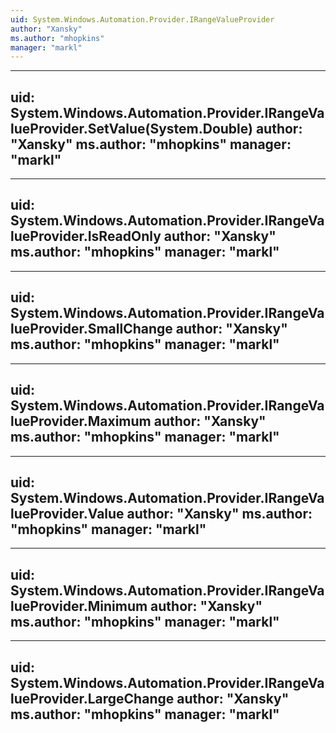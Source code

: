 ```yaml
---
uid: System.Windows.Automation.Provider.IRangeValueProvider
author: "Xansky"
ms.author: "mhopkins"
manager: "markl"
---
```


---
uid: System.Windows.Automation.Provider.IRangeValueProvider.SetValue(System.Double)
author: "Xansky"
ms.author: "mhopkins"
manager: "markl"
---

---
uid: System.Windows.Automation.Provider.IRangeValueProvider.IsReadOnly
author: "Xansky"
ms.author: "mhopkins"
manager: "markl"
---

---
uid: System.Windows.Automation.Provider.IRangeValueProvider.SmallChange
author: "Xansky"
ms.author: "mhopkins"
manager: "markl"
---

---
uid: System.Windows.Automation.Provider.IRangeValueProvider.Maximum
author: "Xansky"
ms.author: "mhopkins"
manager: "markl"
---

---
uid: System.Windows.Automation.Provider.IRangeValueProvider.Value
author: "Xansky"
ms.author: "mhopkins"
manager: "markl"
---

---
uid: System.Windows.Automation.Provider.IRangeValueProvider.Minimum
author: "Xansky"
ms.author: "mhopkins"
manager: "markl"
---

---
uid: System.Windows.Automation.Provider.IRangeValueProvider.LargeChange
author: "Xansky"
ms.author: "mhopkins"
manager: "markl"
---
